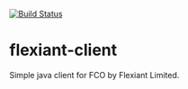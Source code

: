 [![Build Status](https://travis-ci.org/cloudiator/flexiant-client.svg?branch=master)](https://travis-ci.org/cloudiator/flexiant-client)

# flexiant-client
Simple java client for FCO by Flexiant Limited.
